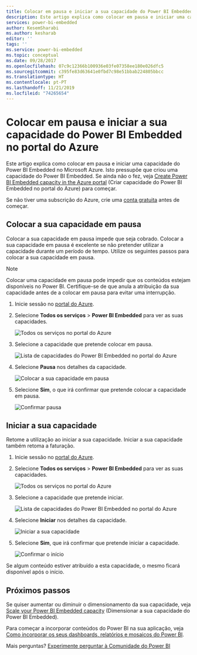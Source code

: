 ```yaml
---
title: Colocar em pausa e iniciar a sua capacidade do Power BI Embedded no portal do Azure | Microsoft Docs
description: Este artigo explica como colocar em pausa e iniciar uma capacidade do Power BI Embedded no Microsoft Azure.
services: power-bi-embedded
author: KesemSharabi
ms.author: kesharab
editor: ''
tags: ''
ms.service: power-bi-embedded
ms.topic: conceptual
ms.date: 09/28/2017
ms.openlocfilehash: 07c9c12366b100936e03fe07358ee180e026dfc5
ms.sourcegitcommit: c395fe83d63641e0fbd7c98e51bbab224805bbcc
ms.translationtype: HT
ms.contentlocale: pt-PT
ms.lasthandoff: 11/21/2019
ms.locfileid: "74265654"
---
```

# <a name="pause-and-start-your-power-bi-embedded-capacity-in-the-azure-portal"></a>Colocar em pausa e iniciar a sua capacidade do Power BI Embedded no portal do Azure

Este artigo explica como colocar em pausa e iniciar uma capacidade do Power BI Embedded no Microsoft Azure. Isto pressupõe que criou uma capacidade do Power BI Embedded. Se ainda não o fez, veja [Create Power BI Embedded capacity in the Azure portal](azure-pbie-create-capacity.md) (Criar capacidade do Power BI Embedded no portal do Azure) para começar.

Se não tiver uma subscrição do Azure, crie uma [conta gratuita](https://azure.microsoft.com/free/) antes de começar.

## <a name="pause-your-capacity"></a>Colocar a sua capacidade em pausa

Colocar a sua capacidade em pausa impede que seja cobrado. Colocar a sua capacidade em pausa é excelente se não pretender utilizar a capacidade durante um período de tempo. Utilize os seguintes passos para colocar a sua capacidade em pausa.

> [!NOTE]
> Colocar uma capacidade em pausa pode impedir que os conteúdos estejam disponíveis no Power BI. Certifique-se de que anula a atribuição da sua capacidade antes de a colocar em pausa para evitar uma interrupção.

1. Inicie sessão no [portal do Azure](https://portal.azure.com/).

2. Selecione **Todos os serviços** > **Power BI Embedded** para ver as suas capacidades.

    ![Todos os serviços no portal do Azure](media/azure-pbie-pause-start/azure-portal-more-services.png)

3. Selecione a capacidade que pretende colocar em pausa.

    ![Lista de capacidades do Power BI Embedded no portal do Azure](media/azure-pbie-pause-start/azure-portal-capacity-list.png)

4. Selecione **Pausa** nos detalhes da capacidade.

    ![Colocar a sua capacidade em pausa](media/azure-pbie-pause-start/azure-portal-pause-capacity.png)

5. Selecione **Sim**, o que irá confirmar que pretende colocar a capacidade em pausa.

    ![Confirmar pausa](media/azure-pbie-pause-start/azure-portal-confirm-pause.png)

## <a name="start-your-capacity"></a>Iniciar a sua capacidade

Retome a utilização ao iniciar a sua capacidade. Iniciar a sua capacidade também retoma a faturação.

1. Inicie sessão no [portal do Azure](https://portal.azure.com/).

2. Selecione **Todos os serviços** > **Power BI Embedded** para ver as suas capacidades.

    ![Todos os serviços no portal do Azure](media/azure-pbie-pause-start/azure-portal-more-services.png)

3. Selecione a capacidade que pretende iniciar.

    ![Lista de capacidades do Power BI Embedded no portal do Azure](media/azure-pbie-pause-start/azure-portal-capacity-list.png)

4. Selecione **Iniciar** nos detalhes da capacidade.

    ![Iniciar a sua capacidade](media/azure-pbie-pause-start/azure-portal-start-capacity.png)

5. Selecione **Sim**, que irá confirmar que pretende iniciar a capacidade.

    ![Confirmar o início](media/azure-pbie-pause-start/azure-portal-confirm-start.png)

Se algum conteúdo estiver atribuído a esta capacidade, o mesmo ficará disponível após o início.

## <a name="next-steps"></a>Próximos passos

Se quiser aumentar ou diminuir o dimensionamento da sua capacidade, veja [Scale your Power BI Embedded capacity](azure-pbie-scale-capacity.md) (Dimensionar a sua capacidade do Power BI Embedded).

Para começar a incorporar conteúdos do Power BI na sua aplicação, veja [Como incorporar os seus dashboards, relatórios e mosaicos do Power BI](https://powerbi.microsoft.com/documentation/powerbi-developer-embedding-content/).

Mais perguntas? [Experimente perguntar à Comunidade do Power BI](https://community.powerbi.com/)